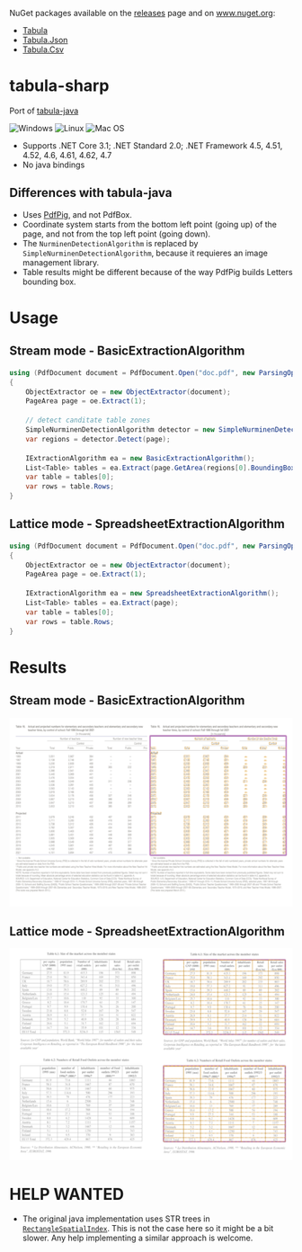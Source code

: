 NuGet packages available on the [releases](https://github.com/BobLd/tabula-sharp/releases) page and on www.nuget.org:
- [Tabula](https://www.nuget.org/packages/Tabula)
- [Tabula.Json](https://www.nuget.org/packages/Tabula.Json)
- [Tabula.Csv](https://www.nuget.org/packages/Tabula.Csv)

# tabula-sharp
Port of [tabula-java](https://github.com/tabulapdf/tabula-java)

![Windows](https://github.com/BobLd/tabula-sharp/workflows/Windows/badge.svg)
![Linux](https://github.com/BobLd/tabula-sharp/workflows/Linux/badge.svg)
![Mac OS](https://github.com/BobLd/tabula-sharp/workflows/Mac%20OS/badge.svg)

- Supports .NET Core 3.1; .NET Standard 2.0; .NET Framework 4.5, 4.51, 4.52, 4.6, 4.61, 4.62, 4.7
- No java bindings

## Differences with tabula-java
- Uses [PdfPig](https://github.com/UglyToad/PdfPig), and not PdfBox.
- Coordinate system starts from the bottom left point (going up) of the page, and not from the top left point (going down).
- The `NurminenDetectionAlgorithm` is replaced by `SimpleNurminenDetectionAlgorithm`, because it requieres an image management library.
- Table results might be different because of the way PdfPig builds Letters bounding box.

# Usage
## Stream mode - BasicExtractionAlgorithm
```csharp
using (PdfDocument document = PdfDocument.Open("doc.pdf", new ParsingOptions() { ClipPaths = true }))
{
	ObjectExtractor oe = new ObjectExtractor(document);
	PageArea page = oe.Extract(1);
	
	// detect canditate table zones
	SimpleNurminenDetectionAlgorithm detector = new SimpleNurminenDetectionAlgorithm();
	var regions = detector.Detect(page);
	
	IExtractionAlgorithm ea = new BasicExtractionAlgorithm();
	List<Table> tables = ea.Extract(page.GetArea(regions[0].BoundingBox)); // take first candidate area
	var table = tables[0];
	var rows = table.Rows;
}
```
## Lattice mode - SpreadsheetExtractionAlgorithm
```csharp
using (PdfDocument document = PdfDocument.Open("doc.pdf", new ParsingOptions() { ClipPaths = true }))
{
	ObjectExtractor oe = new ObjectExtractor(document);
	PageArea page = oe.Extract(1);

	IExtractionAlgorithm ea = new SpreadsheetExtractionAlgorithm();
	List<Table> tables = ea.Extract(page);
	var table = tables[0];
	var rows = table.Rows;
}
```

# Results
## Stream mode - BasicExtractionAlgorithm
![example](images/stream-us-018.png)
## Lattice mode - SpreadsheetExtractionAlgorithm
![example](images/lattice-eu-004.png)

# HELP WANTED
- The original java implementation uses STR trees in [`RectangleSpatialIndex`](https://github.com/tabulapdf/tabula-java/blob/master/src/main/java/technology/tabula/RectangleSpatialIndex.java). This is not the case here so it might be a bit slower. Any help implementing a similar approach is welcome.

